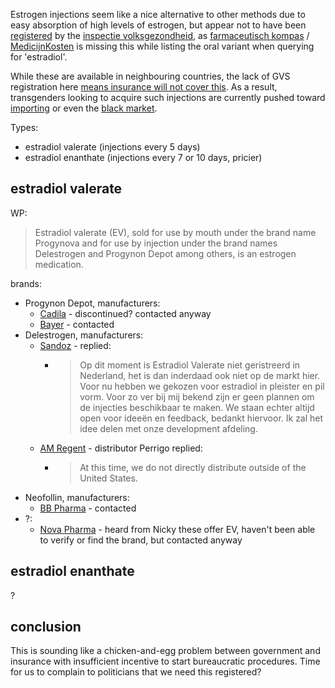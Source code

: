 Estrogen injections seem like a nice alternative to other methods due to easy absorption of high levels of estrogen, but appear not to have been [registered](https://www.igj.nl/zorgsectoren/medische-technologie/markttoelating/klinisch-onderzoek) by the [inspectie volksgezondheid](https://www.igj.nl/), as [farmaceutisch kompas](https://www.farmacotherapeutischkompas.nl/) / [MedicijnKosten](https://www.medicijnkosten.nl/) is missing this while listing the oral variant when querying for 'estradiol'.

While these are available in neighbouring countries, the lack of GVS registration here [means insurance will not cover this](https://www.rijksoverheid.nl/onderwerpen/geneesmiddelen/vraag-en-antwoord/welke-medicijnen-krijg-ik-vergoed).
As a result, transgenders looking to acquire such injections are currently pushed toward [importing](https://www.sigmaaldrich.com/) or even the [black market](http://lena.kiev.ua/).

Types:
- estradiol valerate (injections every 5 days)
- estradiol enanthate (injections every 7 or 10 days, pricier)

## estradiol valerate

WP:
> Estradiol valerate (EV), sold for use by mouth under the brand name Progynova and for use by injection under the brand names Delestrogen and Progynon Depot among others, is an estrogen medication.

brands:
- Progynon Depot, manufacturers:
  - [Cadila](https://www.cadilapharma.com/contact/) - discontinued? contacted anyway
  - [Bayer](https://pharma.bayer.com/contact-us) - contacted
- Delestrogen, manufacturers:
  - [Sandoz](https://www.sandoz.nl/over-ons/contact-met-ons-opnemen/algemene-vragen-klachten) - replied:
    - > Op dit moment is Estradiol Valerate niet geristreerd in Nederland, het is dan inderdaad ook niet op de markt hier.
      > Voor nu hebben we gekozen voor estradiol in pleister en pil vorm. Voor zo ver bij mij bekend zijn er geen plannen om de injecties beschikbaar te maken.
      > We staan echter altijd open voor ideeën en feedback, bedankt hiervoor.
      > Ik zal het idee delen met onze development afdeling.
  - [AM Regent](https://americanregent.com/contact-us/) - distributor Perrigo replied:
    - > At this time, we do not directly distribute outside of the United States.
- Neofollin, manufacturers:
  - [BB Pharma](http://www.bbpharma.sk/contacts) - contacted
- ?:
  - [Nova Pharma](https://www.novapharma.com/contact/) - heard from Nicky these offer EV, haven't been able to verify or find the brand, but contacted anyway

## estradiol enanthate

?

## conclusion

This is sounding like a chicken-and-egg problem between government and insurance with insufficient incentive to start bureaucratic procedures. Time for us to complain to politicians that we need this registered?
